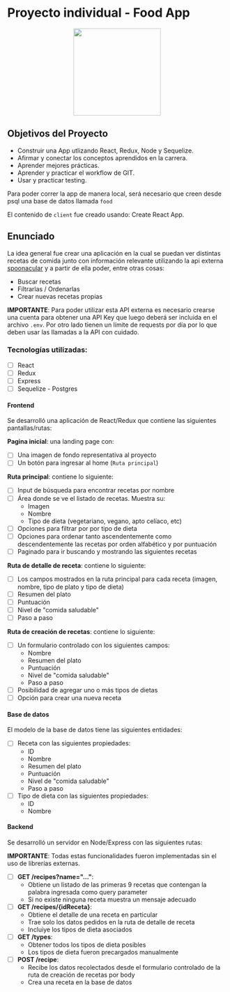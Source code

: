 # Proyecto individual - Food App

<p align="center">
  <img height="200" src="https://www.kindpng.com/picc/m/14-144289_clip-art-png-for-free-food-transparent-png.png" />
</p>

## Objetivos del Proyecto

- Construir una App utlizando React, Redux, Node y Sequelize.
- Afirmar y conectar los conceptos aprendidos en la carrera.
- Aprender mejores prácticas.
- Aprender y practicar el workflow de GIT.
- Usar y practicar testing.

Para poder correr la app de manera local, será necesario que creen desde psql una base de datos llamada `food`

El contenido de `client` fue creado usando: Create React App.

## Enunciado

La idea general fue crear una aplicación en la cual se puedan ver distintas recetas de comida junto con información relevante utilizando la api externa [spoonacular](https://spoonacular.com/food-api) y a partir de ella poder, entre otras cosas:

  - Buscar recetas
  - Filtrarlas / Ordenarlas
  - Crear nuevas recetas propias

__IMPORTANTE__: Para poder utilizar esta API externa es necesario crearse una cuenta para obtener una API Key que luego deberá ser incluida en el archivo `.env`. Por otro lado tienen un límite de requests por día por lo que deben usar las llamadas a la API con cuidado.


### Tecnologías utilizadas:
- [ ] React
- [ ] Redux
- [ ] Express
- [ ] Sequelize - Postgres

#### Frontend

Se desarrolló una aplicación de React/Redux que contiene las siguientes pantallas/rutas:

__Pagina inicial__: una landing page con:
- [ ] Una imagen de fondo representativa al proyecto
- [ ] Un botón para ingresar al home (`Ruta principal`)

__Ruta principal__: contiene lo siguiente:
- [ ] Input de búsqueda para encontrar recetas por nombre
- [ ] Área donde se ve el listado de recetas. Muestra su:
  - Imagen
  - Nombre
  - Tipo de dieta (vegetariano, vegano, apto celíaco, etc)
- [ ] Opciones para filtrar por por tipo de dieta
- [ ] Opciones para ordenar tanto ascendentemente como descendentemente las recetas por orden alfabético y por puntuación
- [ ] Paginado para ir buscando y mostrando las siguientes recetas

__Ruta de detalle de receta__: contiene lo siguiente:
- [ ] Los campos mostrados en la ruta principal para cada receta (imagen, nombre, tipo de plato y tipo de dieta)
- [ ] Resumen del plato
- [ ] Puntuación
- [ ] Nivel de "comida saludable"
- [ ] Paso a paso

__Ruta de creación de recetas__: contiene lo siguiente:
- [ ] Un formulario controlado con los siguientes campos:
  - Nombre
  - Resumen del plato
  - Puntuación
  - Nivel de "comida saludable"
  - Paso a paso
- [ ] Posibilidad de agregar uno o más tipos de dietas
- [ ] Opción para crear una nueva receta

#### Base de datos

El modelo de la base de datos tiene las siguientes entidades:

- [ ] Receta con las siguientes propiedades:
  - ID
  - Nombre 
  - Resumen del plato 
  - Puntuación
  - Nivel de "comida saludable"
  - Paso a paso
- [ ] Tipo de dieta con las siguientes propiedades:
  - ID
  - Nombre

#### Backend

Se desarrolló un servidor en Node/Express con las siguientes rutas:

__IMPORTANTE__: Todas estas funcionalidades fueron implementadas sin el uso de librerías externas.

- [ ] __GET /recipes?name="..."__:
  - Obtiene un listado de las primeras 9 recetas que contengan la palabra ingresada como query parameter
  - Si no existe ninguna receta muestra un mensaje adecuado
- [ ] __GET /recipes/{idReceta}__:
  - Obtiene el detalle de una receta en particular
  - Trae solo los datos pedidos en la ruta de detalle de receta
  - Incluiye los tipos de dieta asociados
- [ ] __GET /types__:
  - Obtener todos los tipos de dieta posibles
  - Los tipos de dieta fueron precargados manualmente
- [ ] __POST /recipe__:
  - Recibe los datos recolectados desde el formulario controlado de la ruta de creación de recetas por body
  - Crea una receta en la base de datos
